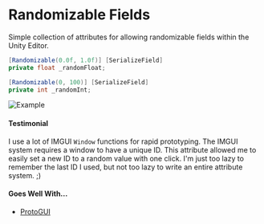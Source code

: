 # Randomizable Fields
Simple collection of attributes for allowing randomizable fields within the Unity Editor.

```c#
[Randomizable(0.0f, 1.0f)] [SerializeField] 
private float _randomFloat; 

[Randomizable(0, 100)] [SerializeField] 
private int _randomInt;
```

![Example](https://i.imgur.com/0KWpXFm.gif)

#### Testimonial

I use a lot of IMGUI `Window` functions for rapid prototyping. The IMGUI system requires a window to have a unique ID. This attribute allowed me to easily set a new ID to a random value with one click. I'm just too lazy to remember the last ID I used, but not too lazy to write an entire attribute system. ;)

#### Goes Well With...
- [ProtoGUI](https://github.com/austephner/ProtoGUI)
